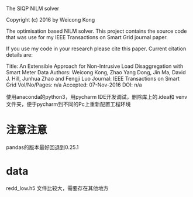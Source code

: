 The SIQP NILM solver

Copyright (c) 2016 by Weicong Kong

The optimisation based NILM solver. This project contains the source code that was use for my IEEE Transactions on Smart Grid journal paper.

If you use my code in your research please cite this paper. Current citation details are:

Title: An Extensible Approach for Non-Intrusive Load Disaggregation with Smart Meter Data
Authors: Weicong Kong, Zhao Yang Dong, Jin Ma, David J. Hill, Junhua Zhao and Fengji Luo
Journal: IEEE Transactions on Smart Grid
Vol/No/Pages: n/a
Accepted: 07-Nov-2016
DOI: n/a


使用anaconda的python3，用pycharm IDE开发调试，删除库上的.idea和 venv文件夹，便于pycharm到不同的Pc上重新配置工程环境

# 注意注意
pandas的版本最好回退到0.25.1

# data
redd_low.h5 文件比较大，需要存在其他地方

